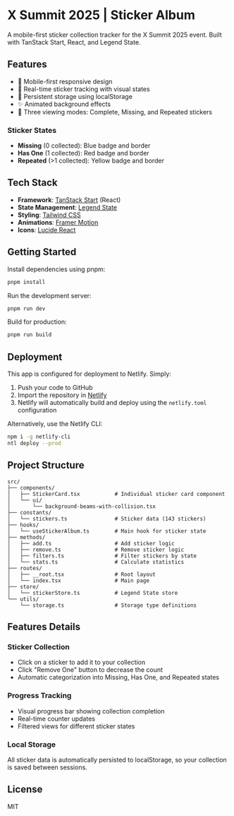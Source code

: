 # X Summit 2025 | Sticker Album

A mobile-first sticker collection tracker for the X Summit 2025 event. Built with TanStack Start, React, and Legend State.

## Features

- 📱 Mobile-first responsive design
- 🎨 Real-time sticker tracking with visual states
- 💾 Persistent storage using localStorage
- ✨ Animated background effects
- 🎯 Three viewing modes: Complete, Missing, and Repeated stickers

### Sticker States

- **Missing** (0 collected): Blue badge and border
- **Has One** (1 collected): Red badge and border
- **Repeated** (>1 collected): Yellow badge and border

## Tech Stack

- **Framework**: [TanStack Start](https://tanstack.com/start) (React)
- **State Management**: [Legend State](https://legendapp.com/open-source/state/)
- **Styling**: [Tailwind CSS](https://tailwindcss.com/)
- **Animations**: [Framer Motion](https://www.framer.com/motion/)
- **Icons**: [Lucide React](https://lucide.dev/)

## Getting Started

Install dependencies using pnpm:

```bash
pnpm install
```

Run the development server:

```bash
pnpm run dev
```

Build for production:

```bash
pnpm run build
```

## Deployment

This app is configured for deployment to Netlify. Simply:

1. Push your code to GitHub
2. Import the repository in [Netlify](https://app.netlify.com)
3. Netlify will automatically build and deploy using the `netlify.toml` configuration

Alternatively, use the Netlify CLI:
```bash
npm i -g netlify-cli
ntl deploy --prod
```

## Project Structure

```
src/
├── components/
│   ├── StickerCard.tsx           # Individual sticker card component
│   └── ui/
│       └── background-beams-with-collision.tsx
├── constants/
│   └── stickers.ts               # Sticker data (143 stickers)
├── hooks/
│   └── useStickerAlbum.ts        # Main hook for sticker state
├── methods/
│   ├── add.ts                    # Add sticker logic
│   ├── remove.ts                 # Remove sticker logic
│   ├── filters.ts                # Filter stickers by state
│   └── stats.ts                  # Calculate statistics
├── routes/
│   ├── __root.tsx                # Root layout
│   └── index.tsx                 # Main page
├── store/
│   └── stickerStore.ts           # Legend State store
└── utils/
    └── storage.ts                # Storage type definitions
```

## Features Details

### Sticker Collection
- Click on a sticker to add it to your collection
- Click "Remove One" button to decrease the count
- Automatic categorization into Missing, Has One, and Repeated states

### Progress Tracking
- Visual progress bar showing collection completion
- Real-time counter updates
- Filtered views for different sticker states

### Local Storage
All sticker data is automatically persisted to localStorage, so your collection is saved between sessions.

## License

MIT

